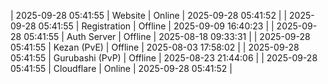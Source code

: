 | 2025-09-28 05:41:55 | Website | Online | 2025-09-28 05:41:52 |
| 2025-09-28 05:41:55 | Registration | Offline | 2025-09-09 16:40:23 |
| 2025-09-28 05:41:55 | Auth Server | Offline | 2025-08-18 09:33:31 |
| 2025-09-28 05:41:55 | Kezan (PvE) | Offline | 2025-08-03 17:58:02 |
| 2025-09-28 05:41:55 | Gurubashi (PvP) | Offline | 2025-08-23 21:44:06 |
| 2025-09-28 05:41:55 | Cloudflare | Online | 2025-09-28 05:41:52 |
